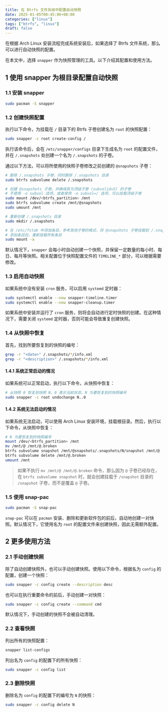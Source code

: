 ```yaml
---
title: 在 Btrfs 文件系统中配置自动快照
date: 2025-01-05T00:45:06+08:00
categories: ["linux"]
tags: ["btrfs", "linux"]
draft: false
---
```


在根据 Arch Linux 安装流程完成系统安装后，如果选择了 Btrfs 文件系统，那么可以进行自动快照的配置。

在本文中，选择 `snapper` 作为快照管理的工具。以下介绍其配置和使用方法。

## 1 使用 snapper 为根目录配置自动快照

### 1.1 安装 snapper

```sh
sudo pacman -S snapper
```

### 1.2 创建快照配置

执行以下命令，为挂载在 `/` 目录下的 Btrfs 子卷创建名为 `root` 的快照配置：

```sh
sudo snapper -c root create-config /
```

执行该命令后，会在 `/etc/snapper/configs` 目录下生成名为 `root` 的配置文件，并在 `/.snapshots` 处创建一个名为 `/.snapshots` 的子卷。

通过以下方法，可以将所使用的快照子卷修改之前创建的 `@snapshots` 子卷：

```sh
# 删除 /.snapshots 子卷，同时删除 /.snapshots 目录
sudo btrfs subvolume delete /.snapshots

# 创建 @snapshots 子卷，并确保其为顶级子卷 (subvolid=5) 的子卷
# 不使用 -o subvol 选项，或者使用 -o subvol=/ 选项，可以挂载顶级子卷
sudo mount /dev/<btrfs_partition> /mnt
sudo btrfs subvolume create /mnt/@snapshots
sudo umount /mnt

# 重新创建 /.snapshots 目录
sudo mkdir /.snapshots

# 在 /etc/fstab 中添加条目，参考其他子卷的格式，将 @snapshots 子卷挂载到 /.snapshots 目录
# 添加条目后，重新挂载所有条目
sudo mount -a
```

默认情况下，`snapper` 会每小时自动创建一个快照，并保留一定数量的每小时、每日、每月等快照。相关配置位于快照配置文件的 `TIMELINE_*` 部分，可以根据需要修改。

### 1.3 启用自动快照

如果系统中没有安装 `cron` 服务，可以启用 `systemd` 定时器：

```sh
sudo systemctl enable --now snapper-timeline.timer
sudo systemctl enable --now snapper-cleanup.timer
```

如果系统中安装并运行了 `cron` 服务，则将会自动进行定时快照的创建。在这种情况下，需要关闭 `systemd` 定时器，否则可能会导致重复创建快照。

### 1.4 从快照中恢复

首先，找到所要恢复到的快照的编号：

```sh
grep -r "<date>" /.snapshots/*/info.xml
grep -r "<description>" /.snapshots/*/info.xml
```

#### 1.4.1 系统正常启动的情况

如果系统可以正常启动，执行以下命令，从快照中恢复：

```sh
# 从快照 0 恢复到快照 N，0 表示当前状态，N 为要恢复到的快照编号
sudo snapper -c root undochange N..0
```

#### 1.4.2 系统无法启动的情况

如果系统无法启动，可以使用 Arch Linux 安装环境，挂载根目录。然后，执行以下命令，从快照中恢复：

```sh
# N 为要恢复到的快照编号
mount /dev/<btrfs_partition> /mnt
mv /mnt/@ /mnt/@.broken
btrfs subvolume snapshot /mnt/@snapshots/.snapshots/N/snapshot /mnt/@
btrfs subvolume delete /mnt/@.broken
umount /mnt
```

> 如果不执行 `mv /mnt/@ /mnt/@.broken` 命令，那么因为 `@` 子卷已经存在，在 `btrfs subvolume snapshot` 时，就会创建挂载于 `/snapshot` 目录的 `/snapshot` 子卷，而不是覆盖 `@` 子卷。

### 1.5 使用 snap-pac

```sh
sudo pacman -S snap-pac
```

`snap-pac` 可以在 `pacman` 安装、删除和更新软件包的前后，自动地创建一对快照。默认情况下，它使用名为 `root` 的配置文件来创建快照，因此无需额外配置。

## 2 更多使用方法

### 2.1 手动创建快照

除了自动创建快照外，也可以手动创建快照。使用以下命令，根据名为 `config` 的配置，创建一个快照：

```sh
sudo snapper -c config create --description desc
```

也可以在执行重要命令的前后，手动创建一对快照：

```sh
sudo snapper -c config create --command cmd
```

默认情况下，手动创建的快照不会被自动清理。

### 2.2 查看快照

列出所有的快照配置：

```sh
snapper list-configs
```

列出名为 `config` 的配置下的所有快照：

```sh
sudo snapper -c config list
```

### 2.3 删除快照

删除名为 `config` 的配置下的编号为 `N` 的快照：

```sh
sudo snapper -c config delete N
```
